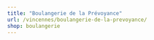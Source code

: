 ```yaml
---
title: "Boulangerie de la Prévoyance"
url: /vincennes/boulangerie-de-la-prevoyance/
shop: boulangerie
---
```

